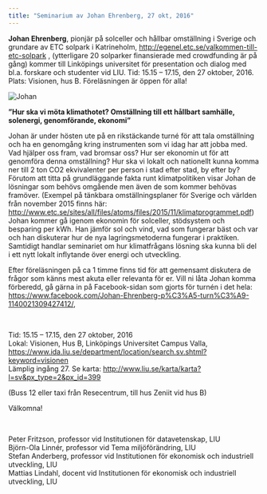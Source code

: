 ```yaml
---
title: "Seminarium av Johan Ehrenberg, 27 okt, 2016"
---
```

<p><strong>Johan Ehrenberg</strong>, pionjär på solceller och hållbar omställning i Sverige och grundare av ETC solpark i Katrineholm, <a href="http://egenel.etc.se/valkommen-till-etc-solpark">http://egenel.etc.se/valkommen-till-etc-solpark</a> , (ytterligare 20 solparker finansierade med crowdfunding är på gång) kommer till Linköpings universitet för presentation och dialog med bl.a. forskare och studenter vid LIU. Tid: 15.15 – 17.15, den 27 oktober, 2016. Plats: Visionen, hus B. Föreläsningen är öppen för alla!</p>
<p><img src="/images/stories/Johan.jpg" alt="Johan" /></p>
<p><strong>”Hur ska vi möta klimathotet? Omställning till ett hållbart samhälle, solenergi, genomförande, ekonomi”</strong></p>
<p>Johan är under hösten ute på en rikstäckande turné för att tala omställning och ha en genomgång kring instrumenten som vi idag har att jobba med. Vad hjälper oss fram, vad bromsar oss? Hur ser ekonomin ut för att genomföra denna omställning? Hur ska vi lokalt och nationellt kunna komma ner till 2 ton CO2 ekvivalenter per person i stad efter stad, by efter by? Förutom att titta på grundläggande fakta runt klimatpolitiken visar Johan de lösningar som behövs omgående men även de som kommer behövas framöver. (Exempel på tänkbara omställningsplaner för Sverige och världen från november 2015 finns här: <a href="http://www.etc.se/sites/all/files/atoms/files/2015/11/klimatprogrammet.pdf">http://www.etc.se/sites/all/files/atoms/files/2015/11/klimatprogrammet.pdf</a>) Johan kommer gå igenom ekonomin för solceller, stödsystem och besparing per kWh. Han jämför sol och vind, vad som fungerar bäst och var och han diskuterar hur de nya lagringsmetoderna fungerar i praktiken. Samtidigt handlar seminariet om hur klimatfrågans lösning ska kunna bli del i ett nytt lokalt inflytande över energi och utveckling.</p>
<p>Efter föreläsningen på ca 1 timme finns tid för att gemensamt diskutera de frågor som känns mest akuta eller relevanta för er. Vill ni låta Johan komma förberedd, gå gärna in på Facebook-sidan som gjorts för turnén i det hela: <a href="https://www.facebook.com/Johan-Ehrenberg-p%C3%A5-turn%C3%A9-1140021309427412/">https://www.facebook.com/Johan-Ehrenberg-p%C3%A5-turn%C3%A9-1140021309427412/</a>,</p>
<p>&nbsp;</p>
<p>Tid: 15.15 – 17.15, den 27 oktober, 2016<br />Lokal: Visionen, Hus B, Linköpings Universitet Campus Valla, <a href="https://www.ida.liu.se/department/location/search.sv.shtml?keyword=visionen">https://www.ida.liu.se/department/location/search.sv.shtml?keyword=visionen</a> <br />Lämplig ingång 27. Se karta: <a href="http://www.liu.se/karta/karta?l=sv&amp;px_type=2&amp;px_id=399">http://www.liu.se/karta/karta?l=sv&amp;px_type=2&amp;px_id=399</a></p>
<p>(Buss 12 eller taxi från Resecentrum, till hus Zeniit vid hus B)</p>
<p>Välkomna!</p>
<p>&nbsp;</p>
<p>Peter Fritzson, professor vid Institutionen för datavetenskap, LIU<br />Björn-Ola Linnér, professor vid Tema miljöförändring, LIU<br />Stefan Anderberg, professor vid Institutionen för ekonomisk och industriell utveckling, LIU<br />Mattias Lindahl, docent vid Institutionen för ekonomisk och industriell utveckling, LIU</p>